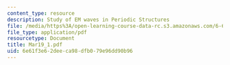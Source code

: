 ```yaml
---
content_type: resource
description: Study of EM waves in Periodic Structures
file: /media/https%3A/open-learning-course-data-rc.s3.amazonaws.com/6-635-advanced-electromagnetism-spring-2003/6e61f3e62deeca98dfb079e96dd90b96_Mar19_1.pdf
file_type: application/pdf
resourcetype: Document
title: Mar19_1.pdf
uid: 6e61f3e6-2dee-ca98-dfb0-79e96dd90b96
---
```

